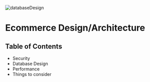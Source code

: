 ![databaseDesign](https://user-images.githubusercontent.com/43149204/131218560-8d2e22a8-7085-47f4-965a-230da8615d9e.png)
# Ecommerce Design/Architecture

## Table of Contents
- Security
- Database Design
- Performance
- Things to consider

## 
